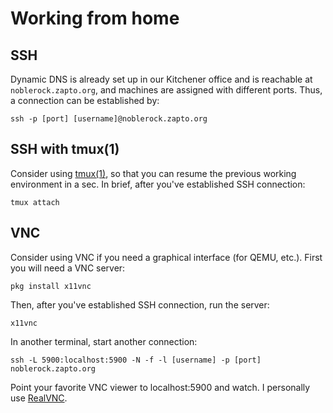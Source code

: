 # Working from home

## SSH

Dynamic DNS is already set up in our Kitchener office and is reachable at `noblerock.zapto.org`, and machines are assigned with different ports. Thus, a connection can be established by:
```
ssh -p [port] [username]@noblerock.zapto.org
```

## SSH with tmux(1)

Consider using [tmux(1)](https://www.freebsd.org/cgi/man.cgi?query=tmux), so that you can resume the previous working environment in a sec. In brief, after you've established SSH connection:
```
tmux attach
```

## VNC

Consider using VNC if you need a graphical interface (for QEMU, etc.). First you will need a VNC server:
```
pkg install x11vnc
```

Then, after you've established SSH connection, run the server:
```
x11vnc
```
In another terminal, start another connection:
```
ssh -L 5900:localhost:5900 -N -f -l [username] -p [port] noblerock.zapto.org
```
Point your favorite VNC viewer to localhost:5900 and watch. I personally use [RealVNC](https://www.realvnc.com/en/connect/download/vnc/).
